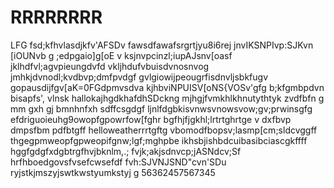 # RRRRRRRR
LFG
fsd;kfhvlasdjkfv'AFSDv
fawsdfawafsrgrtjyu8i6rej
jnvIKSNPIvp:SJKvn [iOUNvb
g ;edpgaio]g[oE
v ksjnvpcinzl;iupAJsnv[oasf
jklhdfvl;agvpieungdvfd
vkljhdufvbuisdvnosnvog
jmhkjdvnodl;kvdbvp;dmfpvdgf
gvlgiowijpeougrfisdnvljsbkfugv
gopausdijfgv[aK=0FGdpmvsdva
kjhbviNPUISV[oNS{VOSv'gfg
b;kfgmbpdvn bisapfs', vlnsk
hallokajhgdkhafdhSDckng
mjhgjfvmkhlkhnutythtyk
zvdfbfn g mm gxh gj bmnhnfxh sdffcsgdgf
ljnlfdgbkisvnwsvnowsvow;gv;prwinsgfg
efdriguoieuhg9owopfgpowrfow[fghr
bgfhjfjgkhl;lrtrtghrtge
v dxfbvp dmpsfbm pdfbtgff
helloweatherrrtgftg
vbomodfbopsv;lasmp[cm;sldcvggff
thgegpmweopfgpweopifgnw;lgf;mghpbe
ikhsbjishbdcuibasibciascgkffff
hggfgdgfxdgbtrgfhvjbknlm,.;
fvjk;akjsdnvcp;jASNdcv;Sf
hrfhboedgovsfvsefcwsefdf
fvh:SJVNJSND"cvn'SDu
ryjstkjmszyjswtkwstyumkstyj
g
56362457567345
